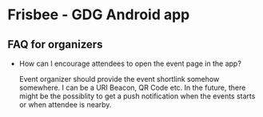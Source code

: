 # Frisbee - GDG Android app

## FAQ for organizers

* How can I encourage attendees to open the event page in the app?

  Event organizer should provide the event shortlink somehow somewhere. I can be a URI Beacon, QR Code etc.
  In the future, there might be the possiblity to get a push notification when the events starts or when attendee is nearby.
